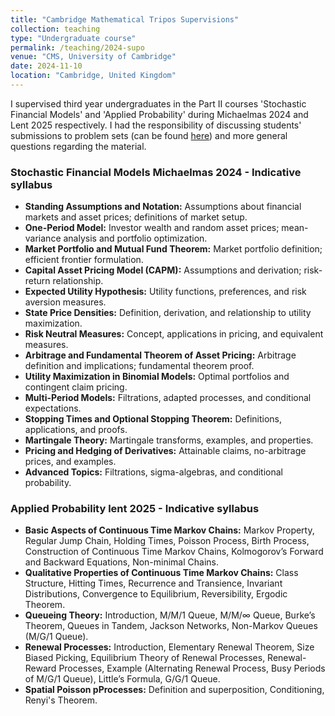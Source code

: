 ```yaml
---
title: "Cambridge Mathematical Tripos Supervisions"
collection: teaching
type: "Undergraduate course"
permalink: /teaching/2024-supo
venue: "CMS, University of Cambridge"
date: 2024-11-10
location: "Cambridge, United Kingdom"
---
```


I supervised third year undergraduates in the Part II courses 'Stochastic Financial Models' and 'Applied Probability' during Michaelmas 2024 and Lent 2025 respectively. I had the responsibility of discussing students' submissions to problem sets (can be found <a href = "https://www.dpmms.cam.ac.uk/study/II/FinancialModels/">here</a>) and more general questions regarding the material.
<h3>Stochastic Financial Models Michaelmas 2024 - Indicative syllabus</h3>
<ul>
    <li><strong>Standing Assumptions and Notation:</strong> Assumptions about financial markets and asset prices; definitions of market setup.</li>
    <li><strong>One-Period Model:</strong> Investor wealth and random asset prices; mean-variance analysis and portfolio optimization.</li>
    <li><strong>Market Portfolio and Mutual Fund Theorem:</strong> Market portfolio definition; efficient frontier formulation.</li>
    <li><strong>Capital Asset Pricing Model (CAPM):</strong> Assumptions and derivation; risk-return relationship.</li>
    <li><strong>Expected Utility Hypothesis:</strong> Utility functions, preferences, and risk aversion measures.</li>
    <li><strong>State Price Densities:</strong> Definition, derivation, and relationship to utility maximization.</li>
    <li><strong>Risk Neutral Measures:</strong> Concept, applications in pricing, and equivalent measures.</li>
    <li><strong>Arbitrage and Fundamental Theorem of Asset Pricing:</strong> Arbitrage definition and implications; fundamental theorem proof.</li>
    <li><strong>Utility Maximization in Binomial Models:</strong> Optimal portfolios and contingent claim pricing.</li>
    <li><strong>Multi-Period Models:</strong> Filtrations, adapted processes, and conditional expectations.</li>
    <li><strong>Stopping Times and Optional Stopping Theorem:</strong> Definitions, applications, and proofs.</li>
    <li><strong>Martingale Theory:</strong> Martingale transforms, examples, and properties.</li>
    <li><strong>Pricing and Hedging of Derivatives:</strong> Attainable claims, no-arbitrage prices, and examples.</li>
    <li><strong>Advanced Topics:</strong> Filtrations, sigma-algebras, and conditional probability.</li>
</ul>

<h3>Applied Probability lent 2025 - Indicative syllabus</h3>
<ul>
    <li><strong>Basic Aspects of Continuous Time Markov Chains:</strong> Markov Property, Regular Jump Chain, Holding Times, Poisson Process, Birth Process, Construction of Continuous Time Markov Chains, Kolmogorov’s Forward and Backward Equations, Non-minimal Chains.</li>
    <li><strong>Qualitative Properties of Continuous Time Markov Chains:</strong> Class Structure, Hitting Times, Recurrence and Transience, Invariant Distributions, Convergence to Equilibrium, Reversibility, Ergodic Theorem.</li>
    <li><strong>Queueing Theory:</strong> Introduction, M/M/1 Queue, M/M/∞ Queue, Burke’s Theorem, Queues in Tandem, Jackson Networks, Non-Markov Queues (M/G/1 Queue).</li>
    <li><strong>Renewal Processes:</strong> Introduction, Elementary Renewal Theorem, Size Biased Picking, Equilibrium Theory of Renewal Processes, Renewal-Reward Processes, Example (Alternating Renewal Process, Busy Periods of M/G/1 Queue), Little’s Formula, G/G/1 Queue.</li>
    <li><strong>Spatial Poisson pProcesses:</strong> Definition and superposition, Conditioning, Renyi's Theorem.</li>
</ul>


